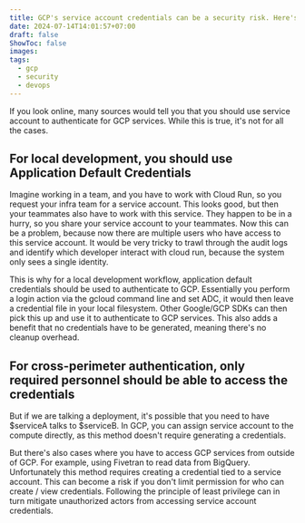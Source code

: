 ```yaml
---
title: GCP's service account credentials can be a security risk. Here's how to mitigate them.
date: 2024-07-14T14:01:57+07:00
draft: false
ShowToc: false
images:
tags:
  - gcp
  - security
  - devops
---
```


If you look online, many sources would tell you that you should use service account to authenticate for GCP services. While this is true, it's not for all the cases.

## For local development, you should use Application Default Credentials

Imagine working in a team, and you have to work with Cloud Run, so you request your infra team for a service account. This looks good, but then your teammates also have to work with this service. They happen to be in a hurry, so you share your service account to your teammates. Now this can be a problem, because now there are multiple users who have access to this service account. It would be very tricky to trawl through the audit logs and identify which developer interact with cloud run, because the system only sees a single identity.

This is why for a local development workflow, application default credentials should be used to authenticate to GCP. Essentially you perform a login action via the gcloud command line and set ADC, it would then leave a credential file in your local filesystem. Other Google/GCP SDKs can then pick this up and use it to authenticate to GCP services. This also adds a benefit that no credentials have to be generated, meaning there's no cleanup overhead.

## For cross-perimeter authentication, only required personnel should be able to access the credentials

But if we are talking a deployment, it's possible that you need to have $serviceA talks to $serviceB. In GCP, you can assign service account to the compute directly, as this method doesn't require generating a credentials.

But there's also cases where you have to access GCP services from outside of GCP. For example, using Fivetran to read data from BigQuery. Unfortunately this method requires creating a credential tied to a service account. This can become a risk if you don't limit permission for who can create / view credentials. Following the principle of least privilege can in turn mitigate unauthorized actors from accessing service account credentials.
